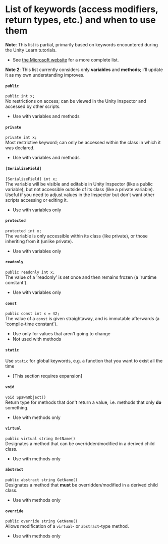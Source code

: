 # List of keywords (access modifiers, return types, etc.) and when to use them
**Note**: This list is partial, primarily based on keywords encountered during the Unity Learn tutorials.
* See [the Microsoft website](https://learn.microsoft.com/en-us/dotnet/csharp/language-reference/keywords/) for a more complete list.

**Note 2**: This list currently considers only **variables** and **methods**; I'll update it as my own understanding improves.

#### `public`
`public int x;`  
No restrictions on access; can be viewed in the Unity Inspector and accessed by other scripts.
* Use with variables and methods

#### `private`
`private int x;`  
Most restrictive keyword; can only be accessed within the class in which it was declared.
* Use with variables and methods

#### `[SerializeField]`
`[SerializeField] int x;`  
The variable will be visible and editable in Unity Inspector (like a public variable), but not accessible outside of its class (like a private variable).  
Useful if you need to adjust values in the Inspector but don't want other scripts accessing or editing it.
* Use with variables only

#### `protected`
`protected int x;`  
The variable is only accessible within its class (like private), or those inheriting from it (unlike private).
* Use with variables only

#### `readonly`
`public readonly int x;`  
The value of a 'readonly' is set once and then remains frozen (a 'runtime constant').
* Use with variables only

#### `const`
`public const int x = 42;`  
The value of a `const` is given straightaway, and is immutable afterwards (a 'compile-time constant').
* Use only for values that aren't going to change
* Not used with methods

#### `static`
Use `static` for global keywords, e.g. a function that you want to exist all the time
* [This section requires expansion]

#### `void`
`void SpawnObject()`  
Return type for methods that don't return a value, i.e. methods that only **do** something.
* Use with methods only

#### `virtual`
`public virtual string GetName()`  
Designates a method that can be overridden/modified in a derived child class.
* Use with methods only

#### `abstract`
`public abstract string GetName()`  
Designates a method that **must** be overridden/modified in a derived child class.
* Use with methods only

#### `override`
`public override string GetName()`  
Allows modification of a `virtual`- or `abstract`-type method.
* Use with methods only